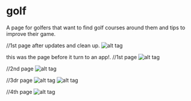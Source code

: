 # golf
A page for golfers that want to find golf courses around them and tips to improve their game.

//1st page after updates and clean up.
![alt tag](https://cloud.githubusercontent.com/assets/12367512/12425167/5ede252e-be88-11e5-86d2-7b33a5a2b3e6.PNG)

this was the page before it turn to an app!.
//1st page
![alt tag](https://cloud.githubusercontent.com/assets/12367512/12272244/311a59f6-b914-11e5-9323-83615be4eba6.PNG)

//2nd page
![alt tag](https://cloud.githubusercontent.com/assets/12367512/12272256/4393d166-b914-11e5-8fe8-8c6d172e0c1e.PNG)

//3dr page
![alt tag](https://cloud.githubusercontent.com/assets/12367512/12210757/394c8140-b611-11e5-9d71-e092092c7d5c.PNG)
![alt tag](https://cloud.githubusercontent.com/assets/12367512/12210769/46a67aee-b611-11e5-896a-53236ecf3c0f.PNG)

//4th page
![alt tag](https://cloud.githubusercontent.com/assets/12367512/12240861/a2b32384-b844-11e5-9d06-0cc78cb740dc.PNG)
